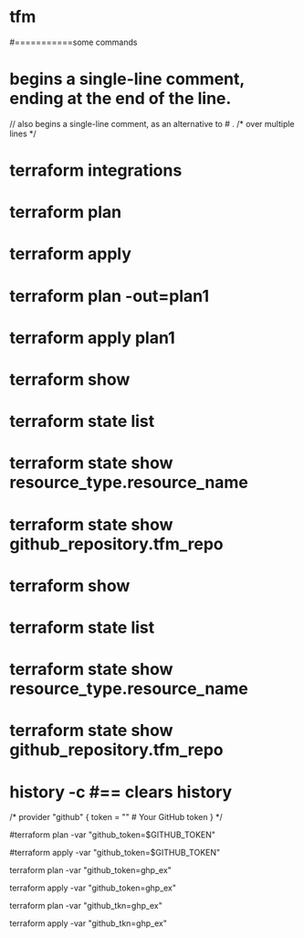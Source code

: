 # tfm
#===========some commands

# begins a single-line comment, ending at the end of the line.
// also begins a single-line comment, as an alternative to # .
/* over multiple lines */
 
# terraform integrations
# terraform plan
# terraform apply

# terraform plan -out=plan1
# terraform apply plan1
# terraform show
# terraform state list
# terraform state show resource_type.resource_name
# terraform state show github_repository.tfm_repo

# terraform show
# terraform state list
# terraform state show resource_type.resource_name
# terraform state show github_repository.tfm_repo

# history -c #== clears history
/*
provider "github" {
  token = ""  # Your GitHub token
}
*/

#terraform plan -var "github_token=$GITHUB_TOKEN"

#terraform apply -var "github_token=$GITHUB_TOKEN"

terraform plan -var "github_token=ghp_ex"

terraform apply -var "github_token=ghp_ex"

terraform plan -var "github_tkn=ghp_ex"

terraform apply -var "github_tkn=ghp_ex"

